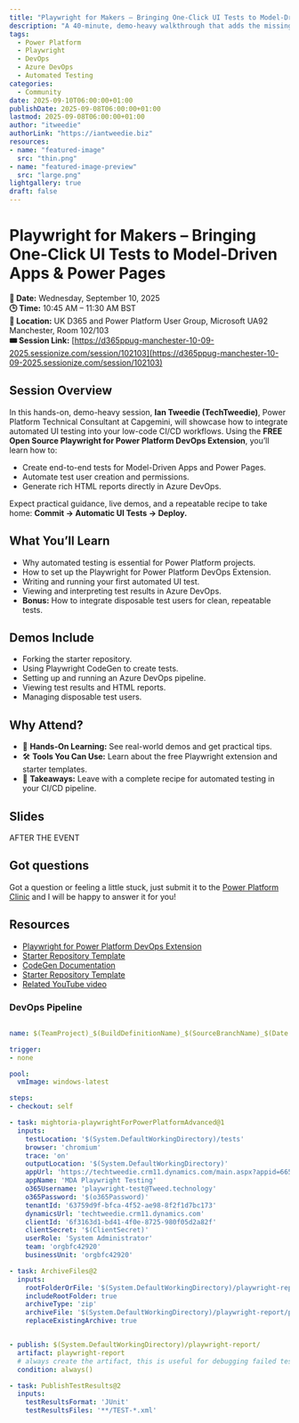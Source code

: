 ```yaml
---
title: "Playwright for Makers – Bringing One-Click UI Tests to Model-Driven Apps & Power Pages"
description: "A 40-minute, demo-heavy walkthrough that adds the missing 'test' step to your low-code CI/CD story."
tags:
  - Power Platform
  - Playwright
  - DevOps
  - Azure DevOps
  - Automated Testing
categories:
  - Community
date: 2025-09-10T06:00:00+01:00
publishDate: 2025-09-08T06:00:00+01:00
lastmod: 2025-09-08T06:00:00+01:00
author: "itweedie"
authorLink: "https://iantweedie.biz"
resources:
- name: "featured-image"
  src: "thin.png"
- name: "featured-image-preview"
  src: "large.png"
lightgallery: true
draft: false
---
```


# Playwright for Makers – Bringing One-Click UI Tests to Model-Driven Apps & Power Pages

**📅 Date:** Wednesday, September 10, 2025  
**🕒 Time:** 10:45 AM – 11:30 AM BST  
**📍 Location:** UK D365 and Power Platform User Group, Microsoft UA92 Manchester, Room 102/103  
**🎟️ Session Link:** [https://d365ppug-manchester-10-09-2025.sessionize.com/session/102103](https://d365ppug-manchester-10-09-2025.sessionize.com/session/102103)

## Session Overview
In this hands-on, demo-heavy session, **Ian Tweedie (TechTweedie)**, Power Platform Technical Consultant at Capgemini, will showcase how to integrate automated UI testing into your low-code CI/CD workflows. Using the **FREE Open Source Playwright for Power Platform DevOps Extension**, you’ll learn how to:

- Create end-to-end tests for Model-Driven Apps and Power Pages.
- Automate test user creation and permissions.
- Generate rich HTML reports directly in Azure DevOps.

Expect practical guidance, live demos, and a repeatable recipe to take home: **Commit → Automatic UI Tests → Deploy.**

## What You’ll Learn

- Why automated testing is essential for Power Platform projects.  
- How to set up the Playwright for Power Platform DevOps Extension.  
- Writing and running your first automated UI test.  
- Viewing and interpreting test results in Azure DevOps.  
- **Bonus:** How to integrate disposable test users for clean, repeatable tests.  

## Demos Include

- Forking the starter repository.  
- Using Playwright CodeGen to create tests.  
- Setting up and running an Azure DevOps pipeline.  
- Viewing test results and HTML reports.  
- Managing disposable test users.  

## Why Attend?

- 🚀 **Hands-On Learning:** See real-world demos and get practical tips.  
- 🛠️ **Tools You Can Use:** Learn about the free Playwright extension and starter templates.  
- 📂 **Takeaways:** Leave with a complete recipe for automated testing in your CI/CD pipeline.  

## Slides

AFTER THE EVENT

<!-- https://itweedie.github.io/devopspipelines/250910-playwright-for-makers/z -->

## Got questions 

Got a question or feeling a little stuck, just submit it to the [Power Platform Clinic](https://powerplatformclinic.github.io/) and I will be happy to answer it for you!

## Resources

- [Playwright for Power Platform DevOps Extension](https://mightora.io/tools/cicd/playwright-for-power-platform/)
- [Starter Repository Template](https://github.com/itweedie/playwright-powerplatform-template)
- [CodeGen Documentation](https://playwright.dev/docs/codegen)
- [Starter Repository Template](https://github.com/itweedie/playwrightOnPowerPlatform)
- [Related YouTube video](https://techtweedie.github.io/posts/250702-running-playwright-tests-in-azure-devops-for-power-platform/)

### DevOps Pipeline

```yaml

name: $(TeamProject)_$(BuildDefinitionName)_$(SourceBranchName)_$(Date:yyyyMMdd)$(Rev:.r)

trigger:
- none

pool:
  vmImage: windows-latest

steps:
- checkout: self

- task: mightoria-playwrightForPowerPlatformAdvanced@1
  inputs:
    testLocation: '$(System.DefaultWorkingDirectory)/tests'
    browser: 'chromium'
    trace: 'on'
    outputLocation: '$(System.DefaultWorkingDirectory)'
    appUrl: 'https://techtweedie.crm11.dynamics.com/main.aspx?appid=6653f9fc-b74b-f011-877a-6045bd0e2fc6'
    appName: 'MDA Playwright Testing'
    o365Username: 'playwright-test@Tweed.technology'
    o365Password: '$(o365Password)'
    tenantId: '63759d9f-bfca-4f52-ae98-8f2f1d7bc173'
    dynamicsUrl: 'techtweedie.crm11.dynamics.com'
    clientId: '6f3163d1-bd41-4f0e-8725-980f05d2a82f'
    clientSecret: '$(ClientSecret)'
    userRole: 'System Administrator'
    team: 'orgbfc42920'
    businessUnit: 'orgbfc42920'

- task: ArchiveFiles@2
  inputs:
    rootFolderOrFile: '$(System.DefaultWorkingDirectory)/playwright-report'
    includeRootFolder: true
    archiveType: 'zip'
    archiveFile: '$(System.DefaultWorkingDirectory)/playwright-report/playwright-report.zip'
    replaceExistingArchive: true


- publish: $(System.DefaultWorkingDirectory)/playwright-report/
  artifact: playwright-report
  # always create the artifact, this is useful for debugging failed tests
  condition: always()

- task: PublishTestResults@2
  inputs:
    testResultsFormat: 'JUnit'
    testResultsFiles: '**/TEST-*.xml'


```